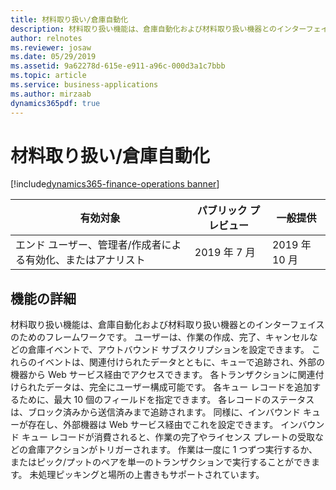 ```yaml
---
title: 材料取り扱い/倉庫自動化
description: 材料取り扱い機能は、倉庫自動化および材料取り扱い機器とのインターフェイスのためのフレームワークです。
author: relnotes
ms.reviewer: josaw
ms.date: 05/29/2019
ms.assetid: 9a62278d-615e-e911-a96c-000d3a1c7bbb
ms.topic: article
ms.service: business-applications
ms.author: mirzaab
dynamics365pdf: true
---
```

# <a name="material-handlingwarehouse-automation"></a>材料取り扱い/倉庫自動化
[!include[dynamics365-finance-operations banner](../includes/dynamics365-finance-operations.md)]

| 有効対象    |  パブリック プレビュー | 一般提供 | 
| ---------- | ---------- |---------- |
|エンド ユーザー、管理者/作成者による有効化、またはアナリスト|2019 年 7 月| 2019 年 10 月|






## <a name="feature-details"></a>機能の詳細
<!--feature detail start -->
 材料取り扱い機能は、倉庫自動化および材料取り扱い機器とのインターフェイスのためのフレームワークです。 ユーザーは、作業の作成、完了、キャンセルなどの倉庫イベントで、アウトバウンド サブスクリプションを設定できます。 これらのイベントは、関連付けられたデータとともに、キューで追跡され、外部の機器から Web サービス経由でアクセスできます。 各トランザクションに関連付けられたデータは、完全にユーザー構成可能です。 各キュー レコードを追加するために、最大 10 個のフィールドを指定できます。 各レコードのステータスは、ブロック済みから送信済みまで追跡されます。 同様に、インバウンド キューが存在し、外部機器は Web サービス経由でこれを設定できます。 インバウンド キュー レコードが消費されると、作業の完了やライセンス プレートの受取などの倉庫アクションがトリガーされます。 作業は一度に 1 つずつ実行するか、またはピック/プットのペアを単一のトランザクションで実行することができます。 未処理ピッキングと場所の上書きもサポートされています。
<!--feature detail end -->










